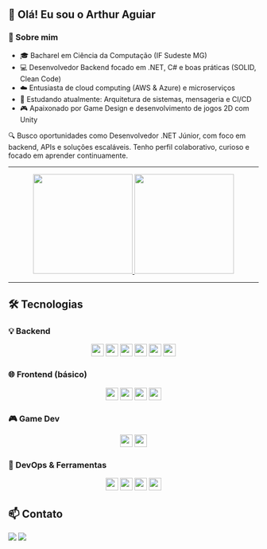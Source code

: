 ## 👋 Olá! Eu sou o Arthur Aguiar

### 🎯 Sobre mim
- 🎓 Bacharel em Ciência da Computação (IF Sudeste MG)
- 💻 Desenvolvedor Backend focado em .NET, C# e boas práticas (SOLID, Clean Code)
- ☁️ Entusiasta de cloud computing (AWS & Azure) e microserviços
- 🧠 Estudando atualmente: Arquitetura de sistemas, mensageria e CI/CD
- 🎮 Apaixonado por Game Design e desenvolvimento de jogos 2D com Unity

🔍 Busco oportunidades como Desenvolvedor .NET Júnior, com foco em backend, APIs e soluções escaláveis. Tenho perfil colaborativo, curioso e focado em aprender continuamente.

---

<div align="center">
  <a href="https://github.com/Art109">
    <img height="200em" src="https://github-readme-stats.vercel.app/api?username=Art109&show_icons=true&theme=radical"/>
    <img height="200em" src="https://github-readme-stats.vercel.app/api/top-langs/?username=Art109&layout=compact&langs_count=7&theme=dracula"/>
  </a>
</div>

---

## 🛠️ Tecnologias

### 💡 Backend  
<div align="center">
  <img height="25" src="https://img.shields.io/badge/C%23-239120.svg?style=for-the-badge&logo=c-sharp&logoColor=white"/> 
  <img height="25" src="https://img.shields.io/badge/.NET-512BD4.svg?style=for-the-badge&logo=dotnet&logoColor=white"/> 
  <img height="25" src="https://img.shields.io/badge/Java-ED8B00?style=for-the-badge&logo=openjdk&logoColor=white"/> 
  <img height="25" src="https://img.shields.io/badge/Python-3776AB.svg?style=for-the-badge&logo=python&logoColor=white"/> 
  <img height="25" src="https://img.shields.io/badge/SQL-003B57?style=for-the-badge&logo=MicrosoftSQLServer&logoColor=white"/> 
  <img height="25" src="https://img.shields.io/badge/MongoDB-47A248.svg?style=for-the-badge&logo=mongodb&logoColor=white"/>
</div>

### 🌐 Frontend (básico)  
<div align="center">
  <img height="25" src="https://img.shields.io/badge/HTML5-E34F26.svg?style=for-the-badge&logo=html5&logoColor=white"/>
  <img height="25" src="https://img.shields.io/badge/CSS3-1572B6.svg?style=for-the-badge&logo=css3&logoColor=white"/>
  <img height="25" src="https://img.shields.io/badge/JavaScript-F7DF1E.svg?style=for-the-badge&logo=javascript&logoColor=black"/>
  <img height="25" src="https://img.shields.io/badge/Angular-DD0031?style=for-the-badge&logo=angular&logoColor=white"/>
</div>

### 🎮 Game Dev  
<div align="center">
  <img height="25" src="https://img.shields.io/badge/Unity-000000.svg?style=for-the-badge&logo=unity&logoColor=white"/>
  <img height="25" src="https://img.shields.io/badge/Game%20Design-E91E63?style=for-the-badge&logo=game&logoColor=white"/>
</div>

### 🧰 DevOps & Ferramentas  
<div align="center">
  <img height="25" src="https://img.shields.io/badge/Docker-2496ED.svg?style=for-the-badge&logo=docker&logoColor=white"/> 
  <img height="25" src="https://img.shields.io/badge/Git-F05032?style=for-the-badge&logo=git&logoColor=white"/>
  <img height="25" src="https://img.shields.io/badge/AWS-232F3E?style=for-the-badge&logo=amazon-aws&logoColor=white"/>
  <img height="25" src="https://img.shields.io/badge/Azure-0078D4?style=for-the-badge&logo=microsoft-azure&logoColor=white"/>
</div>


## 📫 Contato

<div> 
  <a href="mailto:arthur.espinaguiar@gmail.com"><img src="https://img.shields.io/badge/Gmail-D14836?style=for-the-badge&logo=gmail&logoColor=white"/></a>
  <a href="https://www.linkedin.com/in/arthur-aguiar-a52425216/" target="_blank"><img src="https://img.shields.io/badge/LinkedIn-0A66C2?style=for-the-badge&logo=linkedin&logoColor=white"/></a> 
</div>

